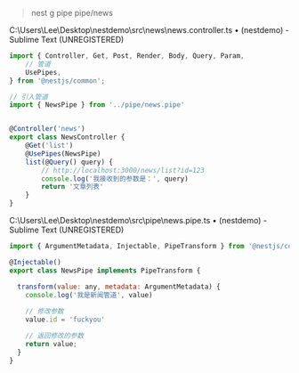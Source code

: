 > nest g pipe pipe/news


C:\Users\Lee\Desktop\nestdemo\src\news\news.controller.ts • (nestdemo) - Sublime Text (UNREGISTERED)

```JavaScript
import { Controller, Get, Post, Render, Body, Query, Param,
	// 管道
	UsePipes,
} from '@nestjs/common';

// 引入管道
import { NewsPipe } from '../pipe/news.pipe'


@Controller('news')
export class NewsController {
	@Get('list')
	@UsePipes(NewsPipe)
	list(@Query() query) {
		// http://localhost:3000/news/list?id=123
		console.log('我接收到的参数是：', query)
		return '文章列表'
	}
}
```

C:\Users\Lee\Desktop\nestdemo\src\pipe\news.pipe.ts • (nestdemo) - Sublime Text (UNREGISTERED)

```JavaScript
import { ArgumentMetadata, Injectable, PipeTransform } from '@nestjs/common';

@Injectable()
export class NewsPipe implements PipeTransform {

  transform(value: any, metadata: ArgumentMetadata) {
  	console.log('我是新闻管道', value)
  	
  	// 修改参数
  	value.id = 'fuckyou'

  	// 返回修改的参数
    return value;
  }
}
```